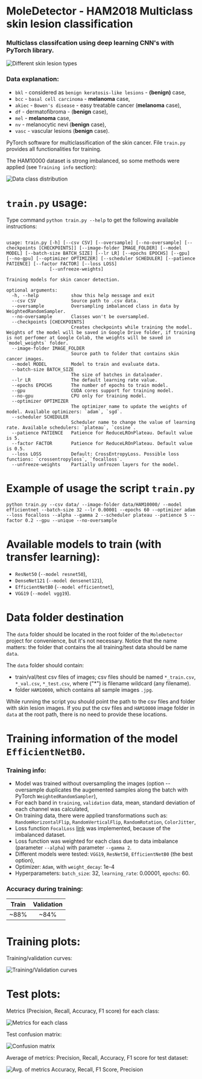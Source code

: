 # MoleDetector - HAM2018 Multiclass skin lesion classification


### Multiclass classifcation using deep learning CNN's with PyTorch library.

![Different skin lesion types](https://github.com/kpomichowski/MoleDetector/blob/master/TrainingImages/SkinLesionsTypes.png)

### Data explanation:

 - `bkl` - considered as `benign keratosis-like lesions` - **(benign)** case,
 - `bcc` - `basal cell carcinoma` - **melanoma** case,
 - `akiec` - `Bowen's disease` - easy treatable cancer (**melanoma** case),
 - `df` - dermatofibroma - (**benign** case),
 - `mel`  - **melanoma** case,
 - `nv` - melanocytic nevi (**benign** case),
 - `vasc` - vascular lesions (**benign** case).


PyTorch software for multiclassification of the skin cancer.
File `train.py` provides all functionalities for training.

The HAM10000 dataset is strong imbalanced, so some methods were applied (see `Training info` section):

![Data class distribution](https://github.com/kpomichowski/MoleDetector/blob/master/TrainingImages/DataDistribution.png)

# `train.py` usage:

Type command `python train.py --help` to get the following available instructions:

```

usage: train.py [-h] [--csv CSV] [--oversample] [--no-oversample] [--checkpoints [CHECKPOINTS]] [--image-folder IMAGE_FOLDER] [--model MODEL] [--batch-size BATCH_SIZE] [--lr LR] [--epochs EPOCHS] [--gpu] [--no-gpu] [--optimizer OPTIMIZER] [--scheduler SCHEDULER] [--patience PATIENCE] [--factor FACTOR] [--loss LOSS]
                [--unfreeze-weights]

Training models for skin cancer detection.

optional arguments:
  -h, --help            show this help message and exit
  --csv CSV             Source path to .csv data.
  --oversample          Oversampling imbalanced class in data by WeightedRandomSampler.
  --no-oversample       Classes won't be oversampled.
  --checkpoints [CHECKPOINTS]
                        Creates checkpoints while training the model. Weights of the model will be saved in Google Drive folder, if training is not perfomer at Google Colab, the weights will be saved in `model_weights` folder.
  --image-folder IMAGE_FOLDER
                        Source path to folder that contains skin cancer images.
  --model MODEL         Model to train and evaluate data.
  --batch-size BATCH_SIZE
                        The size of batches in dataloader.
  --lr LR               The default learning rate value.
  --epochs EPOCHS       The number of epochs to train model.
  --gpu                 CUDA cores support for training model.
  --no-gpu              CPU only for training model.
  --optimizer OPTIMIZER
                        The optimizer name to update the weights of model. Available optimizers: `adam`, `sgd`.
  --scheduler SCHEDULER
                        Scheduler name to change the value of learning rate. Available schedulers: `plateau`, `cosine`.
  --patience PATIENCE   Patience for ReduceLROnPlateau. Default value is 5.
  --factor FACTOR       Patience for ReduceLROnPlateau. Default value is 0.5.
  --loss LOSS           Default: CrossEntropyLoss. Possible loss functions: `crossentropyloss`, `focalloss`.
  --unfreeze-weights    Partially unfrozen layers for the model.

```

# Example of usage the script `train.py`

```
python train.py --csv data/ --image-folder data/HAM10000/ --model efficientnet --batch-size 32 --lr 0.00001 --epochs 60 --optimizer adam --loss focalloss --alpha --gamma 2 --scheduler plateau --patience 5 --factor 0.2 --gpu --unique --no-oversample
```

# Available models to train (with transfer learning):
 * `ResNet50` (`--model resnet50`),
 * `DenseNet121` (`--model densenet121`),
 * `EfficientNetB0` (`--model efficientnet`),
 * `VGG19` (`--model vgg19`).

# Data folder destination

The `data` folder should be located in the root folder of the `MoleDetector` project for convenience, but it's not necessary.
Notice that the name matters: the folder that contains the all training/test data should be name `data`.

The `data` folder should contain:
 * train/val/test csv files of images; csv files should be named `*_train.csv`, `*_val.csv`, `*_test.csv`, where ("\*\") is filename wildcard (any filename).
 * folder `HAM10000`, which contains all sample images `.jpg`.

While running the script you should point the path to the csv files and folder with skin lesion images.
If you put the csv files and `HAM10000` image folder in `data` at the root path, there is no need to provide these locations.

# Training information of the model `EfficientNetB0`.

### Training info:
 * Model was trained without oversampling the images (option --oversample duplicates the augemented samples along the batch with PyTorch `WeightedRandomSampler`),
 * For each band in `training`, `validation` data, mean, standard deviation of each channel was calculated,
 * On training data, there were applied transformations such as: `RandomHorizontalFlip`, `RandomVerticalFlip`, `RandomRotation`, `ColorJitter`,
 * Loss function `FocalLoss` [link](https://arxiv.org/abs/1708.02002v2) was implemented, because of the imbalanced dataset.
 * Loss function was weighted for each class due to data imbalance (parameter `--alpha`) with parameter `--gamma 2`.
 * Different models were tested: `VGG19`, `ResNet50`, `EfficientNetB0` (the best option),
 * Optimizer: `Adam`, with `weight_decay`: 1e-4
 * Hyperparameters: `batch_size`: 32, `learning_rate`: 0.00001, `epochs`: 60.

### Accuracy during training:

| Train | Validation |
|:--------:|:----------:|
| ~88%     |~84%        |


# Training plots:

Training/validation curves: 

![Training/Validation curves](https://github.com/kpomichowski/MoleDetector/blob/master/TrainingImages/1656279234_EfficientNetB0_epoch_60_plot.png)

# Test plots:

Metrics (Precision, Recall, Accuracy, F1 score) for each class:

![Metrics for each class](https://github.com/kpomichowski/MoleDetector/blob/master/TrainingImages/1656279252_metrics_EfficientNetB0_test_per_class.png)

Test confusion matrix:

![Confusion matrix](https://github.com/kpomichowski/MoleDetector/blob/master/TrainingImages/1656279252_cm_EfficientNetB0_test.png)

Average of metrics: Precision, Recall, Accuracy, F1 score for test dataset:

![Avg. of metrics Accuracy, Recall, F1 Score, Precision](https://github.com/kpomichowski/MoleDetector/blob/master/TrainingImages/1656279252_metrics_EfficientNetB0_test_avg.png)



